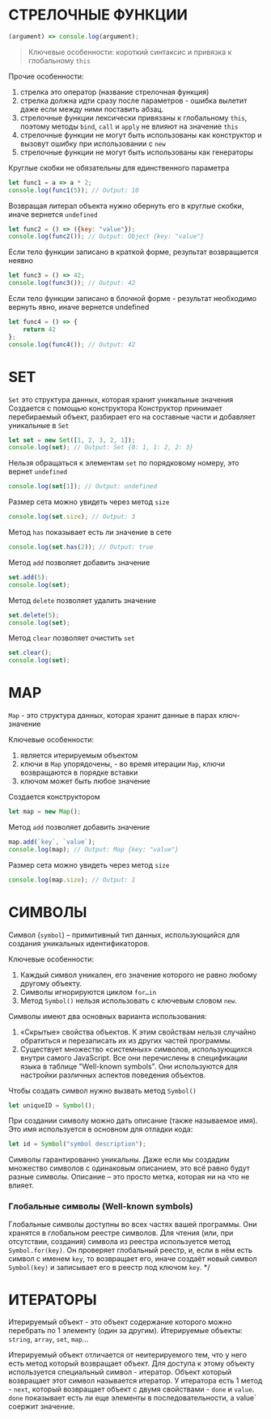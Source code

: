 # СТРЕЛОЧНЫЕ ФУНКЦИИ
```js
(argument) => console.log(argument);
```
> Ключевые особенности: короткий синтаксис и привязка к глобальному `this`

Прочие особенности:
1. стрелка это оператор (название стрелочная функция)
2. стрелка должна идти сразу после параметров - ошибка вылетит даже если между ними поставить абзац.
3. стрелочные функции лексически привязаны к глобальному `this`, поэтому методы `bind`, `call` и `apply` не влияют на значение `this`
4. стрелочные функции не могут быть использованы как конструктор и вызовут ошибку при использовании с `new`
5. стрелочные функции не могут быть использованы как генераторы

Круглые скобки не обязательны для единственного параметра
```js
let func1 = a => a * 2;
console.log(func1(5)); // Output: 10
```

Возвращая литерал объекта нужно обернуть его в круглые скобки, иначе вернется `undefined`
```js
let func2 = () => ({key: "value"});
console.log(func2()); // Output: Object {key: "value"}
```

Если тело функции записано в краткой форме, результат возвращается неявно
```js
let func3 = () => 42;
console.log(func3()); // Output: 42
```

Если тело функции записано в блочной форме - результат необходимо вернуть явно, иначе вернется undefined
```js
let func4 = () => {
    return 42
};
console.log(func4()); // Output: 42
```
# SET
`Set` это структура данных, которая хранит уникальные значения
Создается с помощью конструктора
Конструктор принимает перебираемый объект, разбирает его на составные части и добавляет уникальные в `Set`
```js
let set = new Set([1, 2, 3, 2, 1]);
console.log(set); // Output: Set {0: 1, 1: 2, 2: 3}
```

Нельзя обращаться к элементам `set` по порядковому номеру, это вернет `undefined`
```js
console.log(set[1]); // Output: undefined
```

Размер сета можно увидеть через метод `size`
```js
console.log(set.size); // Output: 3
```

Метод `has` показывает есть ли значение в сете
```js
console.log(set.has(2)); // Output: true
```

Метод `add` позволяет добавить значение
```js
set.add(5);
console.log(set);
```

Метод `delete` позволяет удалить значение
```js
set.delete(5);
console.log(set);
```

Метод `clear` позволяет очистить `set`
```js
set.clear();
console.log(set);
```

# MAP
`Map` - это структура данных, которая хранит данные в парах ключ-значение

Ключевые особенности:
1. является итерируемым объектом
2. ключи в `Map` упорядочены, - во время итерации `Map`, ключи возвращаются в порядке вставки
3. ключом может быть любое значение

Создается конструктором
```js
let map = new Map();
```

Метод `add` позволяет добавить значение
```js
map.add(`key`, `value`);
console.log(map); // Output: Map {key: "value"}
```

Размер сета можно увидеть через метод `size`
```js
console.log(map.size); // Output: 1
```

# СИМВОЛЫ
Символ (`symbol`) – примитивный тип данных, использующийся для создания уникальных идентификаторов.

Ключевые особенности:
1. Каждый символ уникален, его значение которого не равно любому другому объекту.
2. Символы игнорируются циклом `for…in`
3. Метод `Symbol()` нельзя использовать с ключевым словом `new`.

Символы имеют два основных варианта использования:
1. «Скрытые» свойства объектов. К этим свойствам нельзя случайно обратиться и перезаписать их из других частей программы.
2. Существует множество «системных» символов, использующихся внутри самого JavaScript. Все они перечислены
   в спецификации языка в таблице "Well-known symbols". Они используются для настройки различных аспектов поведения объектов.

Чтобы создать символ нужно вызвать метод `Symbol()`
```js
let uniqueID = Symbol();
```

При создании символу можно дать описание (также называемое имя). Это имя используется в основном для отладки кода:
```js
let id = Symbol("symbol description");
```

Символы гарантированно уникальны. Даже если мы создадим множество символов с одинаковым описанием, это всё равно будут разные символы. Описание – это просто метка, которая ни на что не влияет.
### Глобальные символы (Well-known symbols)
Глобальные символы доступны во всех частях вашей программы. Они хранятся в глобальном реестре символов.
Для чтения (или, при отсутствии, создания) символа из реестра используется метод `Symbol.for(key)`.
Он проверяет глобальный реестр, и, если в нём есть символ с именем `key`, то возвращает его, иначе создаёт новый символ `Symbol(key)` и записывает его в реестр под ключом `key`.
*/

# ИТЕРАТОРЫ
Итерируемый объект - это объект содержание которого можно перебрать по 1 элементу (один за другим).
Итерируемые объекты: `string`, `array`, `set`, `map`...

Итерируемый объект отличается от неитерируемого тем, что у него есть метод который возвращает объект.
Для доступа к этому объекту используется специальный символ - итератор. Объект который возвращает этот символ называется итератор.
У итератора есть 1 метод - `next`, который возвращает объект с двумя свойствами - `done` и `value`.
`done` показывает есть ли еще элементы в последовательности, а value` соержит значение.